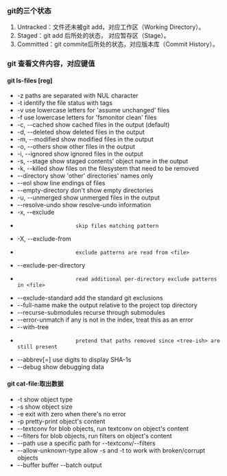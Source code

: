 ### git的三个状态
1. Untracked：文件还未被git add，对应工作区（Working Directory）。
2. Staged：git add 后所处的状态， 对应暂存区（Stage）。
3. Committed：git commite后所处的状态，对应版本库（Commit History）。

### git 查看文件内容，对应键值
#### git ls-files [reg]
  *  -z                    paths are separated with NUL character
  *  -t                    identify the file status with tags
  *  -v                    use lowercase letters for 'assume unchanged' files
  *  -f                    use lowercase letters for 'fsmonitor clean' files
  *  -c, --cached          show cached files in the output (default)
  *  -d, --deleted         show deleted files in the output
  *  -m, --modified        show modified files in the output
  *  -o, --others          show other files in the output
  *  -i, --ignored         show ignored files in the output
  *  -s, --stage           show staged contents' object name in the output
  *  -k, --killed          show files on the filesystem that need to be removed
  *  --directory           show 'other' directories' names only
  *  --eol                 show line endings of files
  *  --empty-directory     don't show empty directories
  *  -u, --unmerged        show unmerged files in the output
  *  --resolve-undo        show resolve-undo information
  *  -x, --exclude <pattern>
  *                        skip files matching pattern
  *  -X, --exclude-from <file>
  *                        exclude patterns are read from <file>
  *  --exclude-per-directory <file>
  *                        read additional per-directory exclude patterns in <file>
  *  --exclude-standard    add the standard git exclusions
  *  --full-name           make the output relative to the project top directory
  *  --recurse-submodules  recurse through submodules
  *  --error-unmatch       if any <file> is not in the index, treat this as an error
  *  --with-tree <tree-ish>
  *                        pretend that paths removed since <tree-ish> are still present
  *  --abbrev[=<n>]        use <n> digits to display SHA-1s
  *  --debug               show debugging data
#### git cat-file:取出数据
 *  -t                    show object type
 *  -s                    show object size
 *  -e                    exit with zero when there's no error
 *  -p                    pretty-print object's content
 *  --textconv            for blob objects, run textconv on object's content
 *  --filters             for blob objects, run filters on object's content
 *  --path <blob>         use a specific path for --textconv/--filters
 *  --allow-unknown-type  allow -s and -t to work with broken/corrupt objects
 *  --buffer              buffer --batch output
